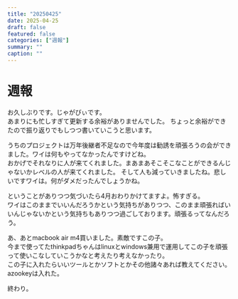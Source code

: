 ```yaml
---
title: "20250425"
date: 2025-04-25
draft: false 
featured: false 
categories: ["週報"]  
summary: "" 
caption: ""
---
```

# 週報

お久しぶりです。じゃがびぃです。  
あまりにも忙しすぎて更新する余裕がありませんでした。 
ちょっと余裕ができたので振り返りでもしつつ書いていこうと思います。

うちのプロジェクトは万年後継者不足なので今年度は勧誘を頑張ろうの会ができました。ワイは何もやってなかったんですけどね。  
おかげでそれなりに人が来てくれました。まあまあそこそこなことができるんじゃないかレベルの人が来てくれました。 
そして人も減っていきましたね。悲しいですワイは。何がダメだったんでしょうかね。

ということがありつつ気づいたら4月おわりかけてますよ。怖すぎる。  
ワイはこのままでいいんだろうかという気持ちがありつつ、このまま頑張ればいいんじゃないかという気持ちもありつつ過ごしております。頑張るってなんだろう。

あ、あとmacbook air m4買いました。素敵ですこの子。  
今まで使ってたthinkpadちゃんはlinuxとwindows兼用で運用してこの子を頑張って使いこなしていこうかなと考えたり考えなかったり。  
この子に入れたらいいツールとかソフトとかその他諸々あれば教えてください。azookeyは入れた。

終わり。
